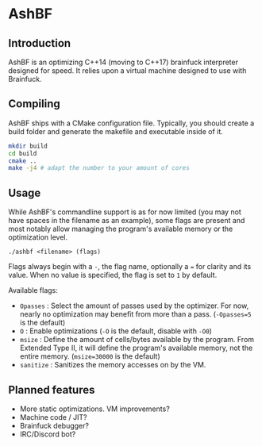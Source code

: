 # AshBF

## Introduction

AshBF is an optimizing C++14 (moving to C++17) brainfuck interpreter designed for speed. It relies upon a virtual machine designed to use with Brainfuck.

## Compiling

AshBF ships with a CMake configuration file. Typically, you should create a build folder and generate the makefile and executable inside of it.

```bash
mkdir build
cd build
cmake ..
make -j4 # adapt the number to your amount of cores
```

## Usage

While AshBF's commandline support is as for now limited (you may not have spaces in the filename as an example), some flags are present and most notably allow managing the program's available memory or the optimization level.

``./ashbf <filename> (flags)``

Flags always begin with a ``-``, the flag name, optionally a ``=`` for clarity and its value. When no value is specified, the flag is set to ``1`` by default.

Available flags:

- ``Opasses`` : Select the amount of passes used by the optimizer. For now, nearly no optimization may benefit from more than a pass. (``-Opasses=5`` is the default)
- ``O`` : Enable optimizations (``-O`` is the default, disable with ``-O0``)
- ``msize`` : Define the amount of cells/bytes available by the program. From Extended Type II, it will define the program's available memory, not the entire memory. (``msize=30000`` is the default)
- ``sanitize`` : Sanitizes the memory accesses on by the VM.

## Planned features

- More static optimizations. VM improvements?
- Machine code / JIT?
- Brainfuck debugger?
- IRC/Discord bot?
